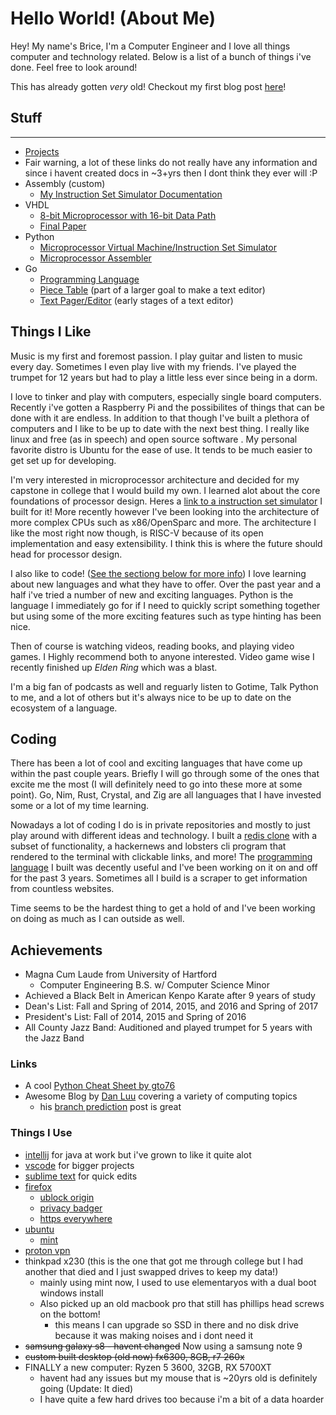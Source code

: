# Hello World! (About Me)

Hey! My name's Brice, I'm a Computer Engineer and I love all things computer and technology related. Below is a list of a bunch of things i've done.
Feel free to look around!

This has already gotten _very_ old! Checkout my first blog post [here](https://brice-v.github.io/posts/2025-04-14-setting-up-a-linux-laptop-in-2025)!

## Stuff

---

- [Projects](https://brice-v.github.io/projects)
- Fair warning, a lot of these links do not really have any information and since i havent created docs in ~3+yrs then I dont think they ever will :P
- Assembly (custom)
  - [My Instruction Set Simulator Documentation](https://brice-v.github.io/Instruction_Set)
- VHDL
  - [8-bit Microprocessor with 16-bit Data Path](https://github.com/brice-v/8-bit-Custom-Processor)
  - [Final Paper](https://brice-v.github.io/docs/final_paper.pdf)
- Python
  - [Microprocessor Virtual Machine/Instruction Set Simulator](https://github.com/brice-v/InstructionSetSimulator-VM)
  - [Microprocessor Assembler](https://github.com/brice-v/Assembler)
- Go
  - [Programming Language](https://github.com/brice-v/b)
  - [Piece Table](https://github.com/brice-v/peace) (part of a larger goal to make a text editor)
  - [Text Pager/Editor](https://github.com/brice-v/btex-go) (early stages of a text editor)

## Things I Like

Music is my first and foremost passion.  I play guitar and listen to music every day.  Sometimes I even play live with my friends. I've played the trumpet for 12 years but had to play a little less ever since being in a dorm.

I love to tinker and play with computers, especially single board computers. Recently i've gotten a Raspberry Pi and the possibilites of things that can be done with it are endless.  In addition to that though I've built a plethora of computers and I like to be up to date with the next best thing.  I really like linux and free (as in speech) and open source software .  My personal favorite distro is Ubuntu for the ease of use.  It tends to be much easier to get set up for developing.

I'm very interested in microprocessor architecture and decided for my capstone in college that I would build my own.  I learned alot about the core foundations of processor design.  Heres a [link to a instruction set simulator](/projects#instruction-set-simulator) I built for it!  More recently however I've been looking into the architecture of more complex CPUs such as x86/OpenSparc and more.  The architecture I like the most right now though, is RISC-V because of its open implementation and easy extensibility.  I think this is where the future should head for processor design.

I also like to code! ([See the sectiong below for more info](#Coding))  I love learning about new languages and what they have to offer.  Over the past year and a half i've tried a number of new and exciting languages. Python is the language I immediately go for if I need to quickly script something together but using some of the more exciting features such as type hinting has been nice.

Then of course is watching videos, reading books, and playing video games.
I Highly recommend both to anyone interested.  Video game wise I recently finished up _Elden Ring_ which was a blast.

I'm a big fan of podcasts as well and reguarly listen to Gotime, Talk Python to me, and a lot of others but it's always nice to be up to date on the ecosystem of a language.

## Coding

There has been a lot of cool and exciting languages that have come up within the past couple years.  Briefly I will go through some of the ones that excite me the most (I will definitely need to go into these more at some point).
Go, Nim, Rust, Crystal, and Zig are all languages that I have invested some or a lot of my time learning.

Nowadays a lot of coding I do is in private repositories and mostly to just play around with different ideas and technology.  I built a [redis clone](https://github.com/brice-v/rdc) with a subset of functionality, a hackernews and lobsters cli program that rendered to the terminal with clickable links, and more! The [programming language](https://github.com/brice-v/blue) I built was decently useful and I've been working on it on and off for the past 3 years. Sometimes all I build is a scraper to get information from countless websites.

Time seems to be the hardest thing to get a hold of and I've been working on doing as much as I can outside as well.

## Achievements

- Magna Cum Laude from University of Hartford
  - Computer Engineering B.S. w/ Computer Science Minor
- Achieved a Black Belt in American Kenpo Karate after 9 years of study
- Dean's List: Fall and Spring of 2014, 2015, and 2016 and Spring of 2017
- President's List: Fall of 2014, 2015 and Spring of 2016
- All County Jazz Band: Auditioned and played trumpet for 5 years with the Jazz Band

### Links

- A cool [Python Cheat Sheet by gto76](/pychtsht)
- Awesome Blog by [Dan Luu](https://danluu.com/) covering a variety of computing topics
  - his [branch prediction](https://danluu.com/branch-prediction/) post is great

### Things I Use

- [intellij](https://www.jetbrains.com/idea/) for java at work but i've grown to like it quite alot
- [vscode](https://code.visualstudio.com/) for bigger projects
- [sublime text](https://www.sublimetext.com/) for quick edits
- [firefox](https://www.mozilla.org/en-US/firefox/new/)
  - [ublock origin](https://github.com/gorhill/uBlock/)
  - [privacy badger](https://www.eff.org/privacybadger)
  - [https everywhere](https://www.eff.org/https-everywhere)
- [ubuntu](https://ubuntu.com/)
  - [mint](https://linuxmint.com/)
- [proton vpn](https://protonvpn.com/)
- thinkpad x230 (this is the one that got me through college but I had another that died and I just swapped drives to keep my data!)
  - mainly using mint now, I used to use elementaryos with a dual boot windows install
  - Also picked up an old macbook pro that still has phillips head screws on the bottom!
    - this means I can upgrade so SSD in there and no disk drive because it was making noises and i dont need it
- ~~samsung galaxy s8 - havent changed~~ Now using a samsung note 9
- ~~custom built desktop (old now) fx6300, 8GB, r7 260x~~
- FINALLY a new computer: Ryzen 5 3600, 32GB, RX 5700XT
  - havent had any issues but my mouse that is ~20yrs old is definitely going (Update: It died)
  - I have quite a few hard drives too because i'm a bit of a data hoarder
